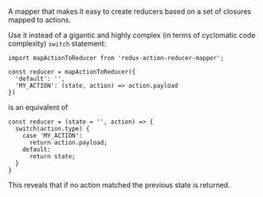 A mapper that makes it easy to create reducers based on a set of closures mapped to actions.

Use it instead of a gigantic and highly complex (in terms of cyclomatic code complexity) ```switch``` statement:

```
import mapActionToReducer from 'redux-action-reducer-mapper';

const reducer = mapActionToReducer({
  'default': '',
  'MY_ACTION': (state, action) => action.payload
})
```

is an equivalent of

```
const reducer = (state = '', action) => {
  switch(action.type) {
    case 'MY_ACTION':
      return action.payload;
    default:
      return state;
  }
}
```

This reveals that if no action matched the previous state is returned.
